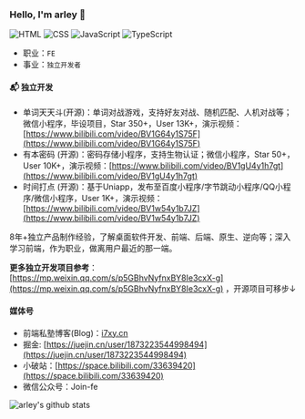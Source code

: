 ### Hello, I'm arley 👋

![HTML](https://img.shields.io/badge/HTML-Expert-orange)
![CSS](https://img.shields.io/badge/CSS-Expert-blue)
![JavaScript](https://img.shields.io/badge/JavaScript-Expert-yellow)
![TypeScript](https://img.shields.io/badge/TypeScript-Intermediate-lightgrey)

- 职业：`FE`
- 事业：`独立开发者`

#### 📬 独立开发

- 单词天天斗(开源)：单词对战游戏，支持好友对战、随机匹配、人机对战等；微信小程序，毕设项目，Star 350+，User 13K+，演示视频：[https://www.bilibili.com/video/BV1G64y1S75F](https://www.bilibili.com/video/BV1G64y1S75F)
- 有本密码 (开源)：密码存储小程序，支持生物认证；微信小程序，Star 50+，User 10K+，演示视频：[https://www.bilibili.com/video/BV1gU4y1h7gt](https://www.bilibili.com/video/BV1gU4y1h7gt)
- 时间打点 (开源)：基于Uniapp，发布至百度小程序/字节跳动小程序/QQ小程序/微信小程序，User 1K+，演示视频：[https://www.bilibili.com/video/BV1w54y1b7JZ](https://www.bilibili.com/video/BV1w54y1b7JZ)

8年+独立产品制作经验，了解桌面软件开发、前端、后端、原生、逆向等；深入学习前端，作为职业，做离用户最近的那一端。

**更多独立开发项目参考**：[https://mp.weixin.qq.com/s/p5GBhvNyfnxBY8Ie3cxX-g](https://mp.weixin.qq.com/s/p5GBhvNyfnxBY8Ie3cxX-g) ，开源项目可移步↓

#### 媒体号

- 前端私塾博客(Blog)：[i7xy.cn](http://i7xy.cn)
- 掘金: [https://juejin.cn/user/1873223544998494](https://juejin.cn/user/1873223544998494)
- 小破站：[https://space.bilibili.com/33639420](https://space.bilibili.com/33639420)
- 微信公众号：Join-fe

![arley's github stats](https://github-readme-stats.vercel.app/api?username=arleyGuoLei&show_icons=true&hide_border=true)

